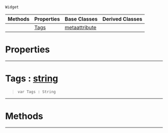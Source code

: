  `Widget`

|Methods|Properties|Base Classes|Derived Classes|
|---|---|---|---|
| |[ Tags](https://github.com/ArendDanielek/ZeroDocsTest/blob/master/code_reference/class_reference/metascripttagattribute.markdown#tags-zero-engine-documen)|[metaattribute](https://github.com/ArendDanielek/ZeroDocsTest/blob/master/code_reference/class_reference/metaattribute.markdown)| |


 #  Properties


---  
 #  Tags : [string](https://github.com/ArendDanielek/ZeroDocsTest/blob/master/code_reference/zilch_base_types/string.markdown)

> 
> ``` lang=cpp, name=Zilch
> var Tags : String


---  
 #  Methods


---  
 
  
  
  
  
  
  
  

 